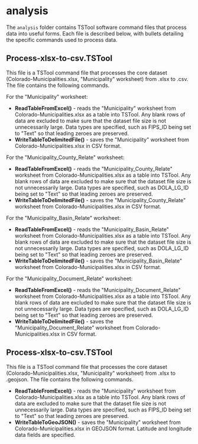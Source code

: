 # analysis #

The `analysis` folder contains TSTool software command files that process data into useful forms.  Each file is described below, with bullets detailing the specific commands used to process data.

## Process-xlsx-to-csv.TSTool ##

This file is a TSTool command file that processes the core dataset (Colorado-Municipalities.xlsx, "Municipality" worksheet) from .xlsx to .csv.
The file contains the following commands.

For the "Municipality" worksheet:
* **ReadTableFromExcel()** - reads the "Municipality" worksheet from Colorado-Municipalities.xlsx as a table into TSTool.  Any blank rows of data are excluded to make sure that the dataset file size is not unnecessarily large.  Data types are specified, such as FIPS_ID being set to "Text" so that leading zeroes are preserved.
* **WriteTableToDelimitedFile()** - saves the "Municipality" worksheet from Colorado-Municipalities.xlsx in CSV format.

For the "Municipality_County_Relate" worksheet:
* **ReadTableFromExcel()** - reads the "Municipality_County_Relate" worksheet from Colorado-Municipalities.xlsx as a table into TSTool.  Any blank rows of data are excluded to make sure that the dataset file size is not unnecessarily large.  Data types are specified, such as DOLA_LG_ID being set to "Text" so that leading zeroes are preserved.
* **WriteTableToDelimitedFile()** - saves the "Municipality_County_Relate" worksheet from Colorado-Municipalities.xlsx in CSV format.

For the "Municipality_Basin_Relate" worksheet:
* **ReadTableFromExcel()** - reads the "Municipality_Basin_Relate" worksheet from Colorado-Municipalities.xlsx as a table into TSTool.  Any blank rows of data are excluded to make sure that the dataset file size is not unnecessarily large.  Data types are specified, such as DOLA_LG_ID being set to "Text" so that leading zeroes are preserved.
* **WriteTableToDelimitedFile()** - saves the "Municipality_Basin_Relate" worksheet from Colorado-Municipalities.xlsx in CSV format.

For the "Municipality_Document_Relate" worksheet:
* **ReadTableFromExcel()** - reads the "Municipality_Document_Relate" worksheet from Colorado-Municipalities.xlsx as a table into TSTool.  Any blank rows of data are excluded to make sure that the dataset file size is not unnecessarily large.  Data types are specified, such as DOLA_LG_ID being set to "Text" so that leading zeroes are preserved.
* **WriteTableToDelimitedFile()** - saves the "Municipality_Document_Relate" worksheet from Colorado-Municipalities.xlsx in CSV format.


## Process-xlsx-to-csv.TSTool ##

This file is a TSTool command file that processes the core dataset (Colorado-Municipalities.xlsx, "Municipality" worksheet) from .xlsx to .geojson.
The file contains the following commands.

* **ReadTableFromExcel()** - reads the "Municipality" worksheet from Colorado-Municipalities.xlsx as a table into TSTool.  Any blank rows of data are excluded to make sure that the dataset file size is not unnecessarily large.  Data types are specified, such as FIPS_ID being set to "Text" so that leading zeroes are preserved.
* **WriteTableToGeoJSON()** - saves the "Municipality" worksheet from Colorado-Municipalities.xlsx in GEOJSON format.  Latitude and longitude data fields are specified.